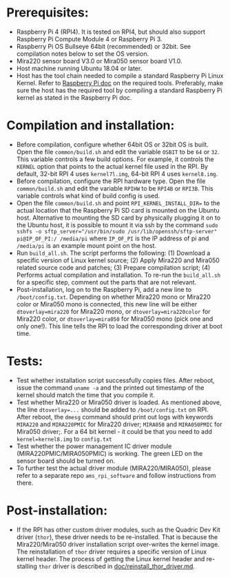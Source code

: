 # Prerequisites:
- Raspberry Pi 4 (RPI4). It is tested on RPI4, but should also support Raspberry Pi Compute Module 4 or Raspberry Pi 3.
- Raspberry Pi OS Bullseye 64bit (recommended) or 32bit. See compilation notes below to set the OS version.
- Mira220 sensor board V3.0 or Mira050 sensor board V1.0.
- Host machine running Ubuntu 18.04 or later.
- Host has the tool chain needed to compile a standard Raspberry Pi Linux Kernel. Refer to [Raspberry Pi doc](https://www.raspberrypi.com/documentation/computers/linux_kernel.html) on the required tools. Preferably, make sure the host has the required tool by compiling a standard Raspberry Pi kernel as stated in the Raspberry Pi doc.

# Compilation and installation:
- Before compilation, configure whether 64bit OS or 32bit OS is built. Open the file `common/build.sh` and edit the variable `OSBIT` to be `64` or `32`. This variable controls a few build options. For example, it controls the `KERNEL` option that points to the actual kernel file used in the RPI. By default, 32-bit RPI 4 uses `kernel7l.img`, 64-bit RPI 4 uses `kernel8.img`.
- Before compilation, configure the RPI hardware type. Open the file `common/build.sh` and edit the variable `RPIHW` to be `RPI4B` or `RPI3B`. This variable controls what kind of build config is used.
- Open the file `common/build.sh` and point `RPI_KERNEL_INSTALL_DIR=` to the actual location that the Raspberry Pi SD card is mounted on the Ubuntu host. Alternative to mounting the SD card by physically plugging it on to the Ubuntu host, it is possible to mount it via ssh by the command `sudo sshfs -o sftp_server="/usr/bin/sudo /usr/lib/openssh/sftp-server" pi@IP_OF_PI:/ /media/pi` where `IP_OF_PI` is the IP address of pi and `/media/pi` is an example mount point on the host.
- Run `build_all.sh`. The script performs the following: (1) Download a specific version of Linux kernel source; (2) Apply Mira220 and Mira050 related source code and patches; (3) Prepare compilation script; (4) Performs actual compilation and installation. To re-run the `build_all.sh` for a specific step, comment out the parts that are not relevant.
- Post-installation, log on to the Raspberry Pi, add a new line to `/boot/config.txt`. Depending on whether Mira220 mono or Mira220 color or Mira050 mono is connected, this new line will be either `dtoverlay=mira220` for Mira220 mono, or `dtoverlay=mira220color` for Mira220 color, or `dtoverlay=mira050` for Mira050 mono (pick one and only one!). This line tells the RPI to load the corresponding driver at boot time.

# Tests:
- Test whether installation script successfully copies files. After reboot, issue the command `uname -a` and the printed out timestamp of the kernel should match the time that you compile it.
- Test whether Mira220 or Mira050 driver is loaded. As mentioned above, the line `dtoverlay=...` should be added to `/boot/config.txt` on RPI. After reboot, the `dmesg` command should print out logs with keywords `MIRA220` and `MIRA220PMIC` for Mira220 driver; `MIRA050` and `MIRA050PMIC` for Mira050 driver;. For a 64 bit kernel - it could be that you need to add `kernel=kernel8.img` to `config.txt`
- Test whether the power management IC driver module (MIRA220PMIC/MIRA050PMIC) is working. The green LED on the sensor board should be turned on.
- To further test the actual driver module (MIRA220/MIRA050), please refer to a separate repo `ams_rpi_software` and follow instructions from there.

# Post-installation:
- If the RPI has other custom driver modules, such as the Quadric Dev Kit driver (`thor`), these driver needs to be re-installed. That is because the Mira220/Mira050 driver installation script over-writes the kernel image. The reinstallation of `thor` driver requires a specific version of Linux kernel header. The process of getting the Linux kernel header and re-stalling `thor` driver is described in [doc/reinstall_thor_driver.md](doc/reinstall_thor_driver.md).
